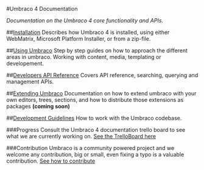 #Umbraco 4 Documentation

_Documentation on the Umbraco 4 core functionality and APIs._

##[Installation](Installation/index.md)
Describes how Umbraco 4 is installed, using either WebMatrix, Microsoft Platform Installer, or from a zip-file. 

##[Using Umbraco](Using-Umbraco/index.md)
Step by step guides on how to approach the different areas in umbraco. Working with content, media, templating or developement. 

##[Developers API Reference](Reference/index.md)
Covers API reference, searching, querying and management APIs.

##[Extending Umbraco](Extending-Umbraco/index.md)
Documentation on how to extend umbraco with your own editors, trees, sections, and how to distribute those extensions as packages **(coming soon)**

##[Development Guidelines](Development-Guidelines/index.md)
How to work with the Umbraco codebase.

###Progress
Consult the Umbraco 4 documentation trello board to see what we are currently working on.
[See the TrelloBoard here](https://trello.com/board/umbraco-4-documentation/4fdb02df8fc3ef067e809e95)

###Contribution
Umbraco is a community powered project and we welcome any contribution, big or small, even fixing a typo is a valuable contribution.
[See how to contribute](https://github.com/umbraco/Umbraco4Docs)



 